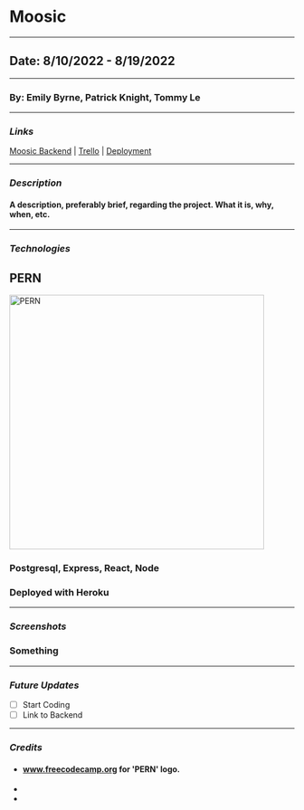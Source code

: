 # Moosic

---

## Date: 8/10/2022 - 8/19/2022

---

### By: Emily Byrne, Patrick Knight, Tommy Le

---

### **_Links_**

[Moosic Backend](https://github.com/Tommy-layy/moosic_backend) | [Trello](https://trello.com/b/t17RUM3i/moosic) | [Deployment]()

---

### **_Description_**

#### A description, preferably brief, regarding the project. What it is, why, when, etc.

---

### **_Technologies_**

## PERN

<img alt="PERN" width='450' src="https://www.freecodecamp.org/news/content/images/size/w2000/2020/03/PERN.png" />

### Postgresql, Express, React, Node

### Deployed with Heroku

---

### **_Screenshots_**


### Something

---

### **_Future Updates_**

- [ ] Start Coding
- [ ] Link to Backend

---

### **_Credits_**

- #### www.freecodecamp.org for 'PERN' logo.
-
-
